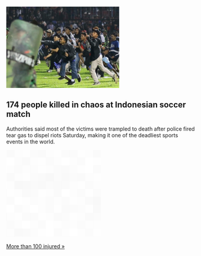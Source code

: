 
![174 people killed in chaos at Indonesian soccer match](./20221002115717.png)
## 174 people killed in chaos at Indonesian soccer match

Authorities said most of the victims were trampled to death after police fired tear gas to dispel riots Saturday, making it one of the deadliest sports events in the world.

![pic](../square_bg.png)

[More than 100 injured »](https://www.yahoo.com/news/127-soccer-fans-police-killed-002644084.html)
